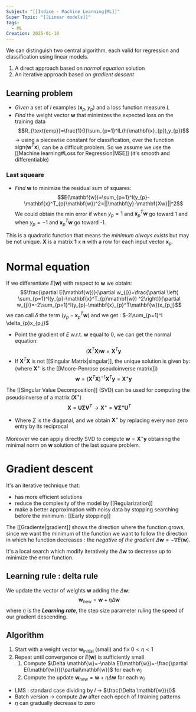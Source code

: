 ```yaml
---
Subject: "[[Indice - Machine Learning|ML]]"
Super Topic: "[[Linear models]]"
tags:
  - ML
Creation: 2025-01-10
---
```

We can distinguish two central algorithm, each valid for regression and classification using linear models.

1. A direct approach based on *normal equation* solution
2. An iterative approach based on *gradient descent*

## Learning problem 

- *Given* a set of $l$ examples $(\mathbf{x}_{p},y_{p})$ and a loss function measure $L$
- *Find* the weight vector $\mathbf{w}$ that minimizes the expected loss on the training data$$R_{\text{emp}}=\frac{1}{l}\sum_{p=1}^lL(h(\mathbf{x}_{p}),y_{p})$$
-> using a piecewise constant for classification, over the function $\text{sign}(\mathbf{w}^T\mathbf{x})$, can be a difficult problem. So we assume we use the [[Machine learning#Loss for Regression|MSE]] (it's smooth and differentiable)

### Last squeare

- *Find* $\mathbf{w}$ to minimize the residual sum of squares:$$E(\mathbf{w})=\sum_{p=1}^l(y_{p}-\mathbf{x}^T_{p}\mathbf{w})^2=||\mathbf{y}-\mathbf{Xw}||^2$$
We could obtain the min error if when $y_{p}=1$ and $\mathbf{x}_{p}^T\mathbf{w}$ go toward 1 and when $y_{p}=-1$ and $\mathbf{x}_{p}^T\mathbf{w}$ go toward -1.


This is a quadratic function that means the *minimum always exists* but may be not unique.
$\mathbf{X}$ is a matrix $\mathbf{1}\text{ x }\mathbf{n}$ with a row for each input vector $\mathbf{x}_{p}$.


# Normal equation


If we differentiate $E(\mathbf{w})$ with respect to $\mathbf{w}$ we obtain:
$$\frac{\partial E(\mathbf{w})}{\partial w_{j}}=\frac{\partial \left( \sum_{p=1}^l(y_{p}-\mathbf{x}^T_{p}\mathbf{w}) ^2\right)}{\partial w_{j}}=-2\sum_{p=1}^l(y_{p}-\mathbf{x}_{p}^T\mathbf{w})x_{p,j}$$
we can call $\delta$ the term $(y_{p}-\mathbf{x}^T_{p}\mathbf{w})$ and we get : $-2\sum_{p=1}^l \delta_{p}x_{p,j}$

- Point the gradient of $E$ w.r.t. $\mathbf{w}$ equal to 0, we can get the normal equation:
$$(\mathbf{X}^T\mathbf{X})\mathbf{w}=\mathbf{X}^T\mathbf{y}$$
- If $\mathbf{X}^T\mathbf{X}$ is not [[Singular Matrix|singular]], the unique solution is given by: (where $\mathbf{X}^+$ is the [[Moore-Penrose pseudoinverse matrix]])
$$\mathbf{w}=(\mathbf{X}^T\mathbf{X})^{-1}\mathbf{X}^T\mathbf{y}=\mathbf{X}^+\mathbf{y}$$

The [[Singular Value Decomposition]] (SVD) can be used for computing the pseudoinverse of a matrix ($\mathbf{X}^+$)
$$\mathbf{X}=\mathbf{U\Sigma V}^T\to \mathbf{X}^+=\mathbf{V\Sigma^+ U}^T$$
- Where $\Sigma$ is the diagonal, and we obtain $\mathbf{X}^+$ by replacing every non zero entry by its reciprocal 

Moreover we can apply directly SVD to compute $\mathbf{w}=\mathbf{X}^+\mathbf{y}$ obtaining the minimal norm on $\mathbf{w}$ solution of the last square problem.

# Gradient descent
It's an iterative technique that:
- has more efficient solutions
- reduce the complexity of the model by [[Regularization]]
- make a better approximation with noisy data by stopping searching before the minimum : [[Early stopping]]

The [[Gradiente|gradient]] shows the direction where the function grows, since we want the minimum of the function we want to follow the direction in which he function decreases : the *negative of the gradient* $\Delta \mathbf{w}=-\nabla E(\mathbf{w})$.

It's a local search which modify iteratively the $\Delta \mathbf{w}$ to decrease up to minimize the error function.

## Learning rule : delta rule

We update the vector of weights $\mathbf{w}$ adding the $\Delta \mathbf{w}$:
$$\mathbf{w}_{\text{new}}=\mathbf{w}+\eta \Delta \mathbf{w}$$
where $\eta$ is the ***Learning rate***, the step size parameter ruling the speed of our gradient descending.

## Algorithm

1. Start with a weight vector $\mathbf{w_{\text{initial}}}$ (small) and fix $0<\eta<1$
2. Repeat until convergence or $E(\mathbf{w})$ is sufficiently small
	1. Compute $\Delta \mathbf{w}=-\nabla E(\mathbf{w})=-\frac{\partial E(\mathbf{w})}{\partial\mathbf{w}}$ for each $w_{i}$
	2. Compute the update $\mathbf{w}_{\text{new}}=\mathbf{w}+\eta \Delta \mathbf{w}$ for each $w_{i}$


- LMS : standard case dividing by $l$ -> $\frac{\Delta \mathbf{w}}{l}$
- Batch version -> compute $\Delta \mathbf{w}$ after each epoch of $l$ training patterns
- $\eta$ can gradually decrease to zero

